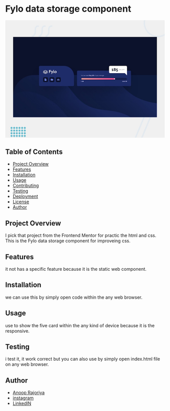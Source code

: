 # Fylo data storage component

![screen shote](./design/desktop-preview.jpg)


## Table of Contents

* [Project Overview](#project-overview)
* [Features](#features)
* [Installation](#installation)
* [Usage](#usage)
* [Contributing](#contributing)
* [Testing](#testing)
* [Deployment](#deployment)
* [License](#license)
* [Author](#author)

## Project Overview
 I pick that project from the Frontend Mentor for practic the html and css. This is the Fylo data storage component for improveing css.

## Features
it not has a specific feature because it is the static web component.

## Installation
we can use this by simply open code within the any web browser.

## Usage
use to show the five card within the any kind of device because it is the responsive.
<!-- ## Contributing -->

## Testing
i test it, it work correct but you can also use by simply open index.html file on any web browser.
<!-- ## Deployment -->
<!-- ## License -->

## Author
- [Anoop Rajoriya]()
- [instagram]()
- [LinkedIN]()
